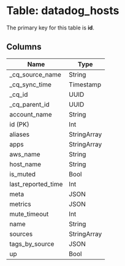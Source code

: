 # Table: datadog_hosts



The primary key for this table is **id**.


## Columns
| Name          | Type          |
| ------------- | ------------- |
|_cq_source_name|String|
|_cq_sync_time|Timestamp|
|_cq_id|UUID|
|_cq_parent_id|UUID|
|account_name|String|
|id (PK)|Int|
|aliases|StringArray|
|apps|StringArray|
|aws_name|String|
|host_name|String|
|is_muted|Bool|
|last_reported_time|Int|
|meta|JSON|
|metrics|JSON|
|mute_timeout|Int|
|name|String|
|sources|StringArray|
|tags_by_source|JSON|
|up|Bool|